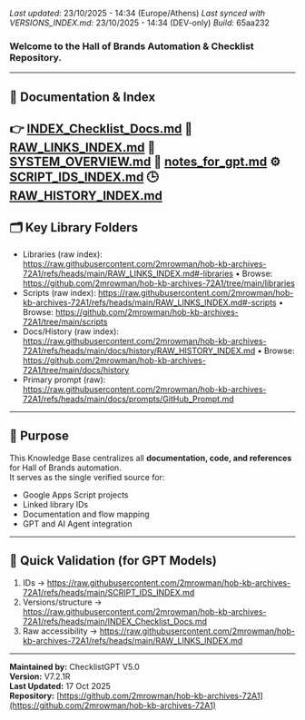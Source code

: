 *Last updated:* 23/10/2025 - 14:34 (Europe/Athens)
*Last synced with VERSIONS_INDEX.md:* 23/10/2025 - 14:34 (DEV-only)
*Build:* 65aa232

### Welcome to the **Hall of Brands Automation & Checklist Repository**.
---
## 📘 Documentation & Index
👉 [INDEX_Checklist_Docs.md](https://raw.githubusercontent.com/2mrowman/hob-kb-archives-72A1/refs/heads/main/INDEX_Checklist_Docs.md)
📄 [RAW_LINKS_INDEX.md](https://raw.githubusercontent.com/2mrowman/hob-kb-archives-72A1/refs/heads/main/RAW_LINKS_INDEX.md)
🧭 [SYSTEM_OVERVIEW.md](https://raw.githubusercontent.com/2mrowman/hob-kb-archives-72A1/refs/heads/main/SYSTEM_OVERVIEW.md)
🧩 [notes_for_gpt.md](https://raw.githubusercontent.com/2mrowman/hob-kb-archives-72A1/refs/heads/main/notes_for_gpt.md)
⚙️ [SCRIPT_IDS_INDEX.md](https://raw.githubusercontent.com/2mrowman/hob-kb-archives-72A1/refs/heads/main/SCRIPT_IDS_INDEX.md)
🕒 [RAW_HISTORY_INDEX.md](https://raw.githubusercontent.com/2mrowman/hob-kb-archives-72A1/refs/heads/main/docs/history/RAW_HISTORY_INDEX.md)
---
## 🗂 Key Library Folders
- Libraries (raw index): https://raw.githubusercontent.com/2mrowman/hob-kb-archives-72A1/refs/heads/main/RAW_LINKS_INDEX.md#-libraries
  • Browse: https://github.com/2mrowman/hob-kb-archives-72A1/tree/main/libraries
- Scripts (raw index): https://raw.githubusercontent.com/2mrowman/hob-kb-archives-72A1/refs/heads/main/RAW_LINKS_INDEX.md#-scripts
  • Browse: https://github.com/2mrowman/hob-kb-archives-72A1/tree/main/scripts
- Docs/History (raw index): https://raw.githubusercontent.com/2mrowman/hob-kb-archives-72A1/refs/heads/main/docs/history/RAW_HISTORY_INDEX.md
  • Browse: https://github.com/2mrowman/hob-kb-archives-72A1/tree/main/docs/history
- Primary prompt (raw): https://raw.githubusercontent.com/2mrowman/hob-kb-archives-72A1/refs/heads/main/docs/prompts/GitHub_Prompt.md

---

## 🧠 Purpose
This Knowledge Base centralizes all **documentation, code, and references** for Hall of Brands automation.  
It serves as the single verified source for:
- Google Apps Script projects  
- Linked library IDs  
- Documentation and flow mapping  
- GPT and AI Agent integration

---

## 🧾 Quick Validation (for GPT Models)
1. IDs → https://raw.githubusercontent.com/2mrowman/hob-kb-archives-72A1/refs/heads/main/SCRIPT_IDS_INDEX.md
2. Versions/structure → https://raw.githubusercontent.com/2mrowman/hob-kb-archives-72A1/refs/heads/main/INDEX_Checklist_Docs.md
3. Raw accessibility → https://raw.githubusercontent.com/2mrowman/hob-kb-archives-72A1/refs/heads/main/RAW_LINKS_INDEX.md

---

**Maintained by:** ChecklistGPT V5.0  
**Version:** V7.2.1R  
**Last Updated:** 17 Oct 2025  
**Repository:** [https://github.com/2mrowman/hob-kb-archives-72A1](https://github.com/2mrowman/hob-kb-archives-72A1)
